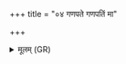 +++
title = "०४ गणपते गणपतिं मा"

+++
<details><summary>मूलम् (GR)</summary>

गणपते गणपतिं मा कृणु  
तस्मान् मा यवम् ॥
</details>